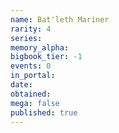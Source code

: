 ```yaml
---
name: Bat'leth Mariner
rarity: 4
series:
memory_alpha:
bigbook_tier: -1
events: 0
in_portal:
date:
obtained:
mega: false
published: true
---
```



